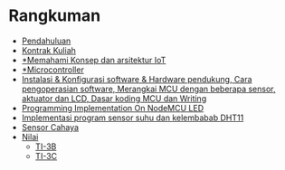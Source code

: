 # Rangkuman

* [Pendahuluan](README.md)
* [Kontrak Kuliah](00/kontrak.md)
* [*Memahami Konsep dan arsitektur IoT]()
* [*Microcontroller]()
* [Instalasi & Konfigurasi software & Hardware pendukung, Cara pengoperasian software, Merangkai MCU dengan beberapa 
sensor, aktuator dan LCD, Dasar koding MCU dan Writing](01/01.installasi-dan-konfigurasi.md)
* [Programming Implementation On NodeMCU LED](02/02-led.md)
* [Implementasi program sensor suhu dan kelembabab DHT11](03/05-Sensor-suhu-dan-kelembaban.md)
* [Sensor Cahaya](04/06-sensor-cahaya.md)
* [Nilai]()
    + [TI-3B](nilai/01-ti-3b.md)
    + [TI-3C](nilai/02-ti-3c.md)